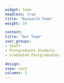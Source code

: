 ```yaml
---
widget: team
headless: true
title: "Research Team"
weight: 10

content:
title: "Our Team"
user_groups:
- Staff
- Postgraduate Students
- Graduated Postgraduates

design:
view: card
columns: 3
---
```

